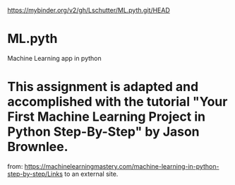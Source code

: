 https://mybinder.org/v2/gh/Lschutter/ML.pyth.git/HEAD
# ML.pyth
Machine Learning app in python

# This assignment is adapted and accomplished with the tutorial "Your First Machine Learning Project in Python Step-By-Step" by Jason Brownlee.

from: https://machinelearningmastery.com/machine-learning-in-python-step-by-step/Links to an external site. 
